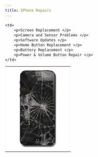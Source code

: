 ```yaml
---
title: IPhone Repairs
---
```


<table>
<tr>
	<td>
		<img src="assets/images/service/iphone/cracked-screen.png" alt="iPhone Repairs"/>
	</td>

	<td>
		<p>Screen Replacement </p>
		<p>Camera and Sensor Problems </p>
		<p>Software Updates </p>
		<p>Home Button Replacement </p>
		<p>Battery Replacement </p>
		<p>Power & Volume Button Repair </p>
	</td>
</tr>
</table>

